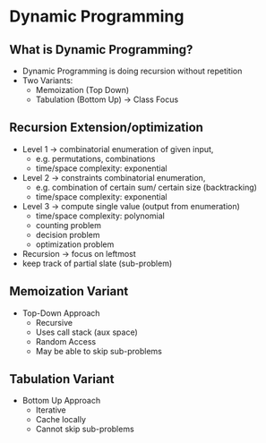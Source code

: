 # Dynamic Programming

## What is Dynamic Programming?

- Dynamic Programming is doing recursion without repetition
- Two Variants:
    - Memoization (Top Down)
    - Tabulation (Bottom Up) -> Class Focus

## Recursion Extension/optimization

- Level 1 -> combinatorial enumeration of given input,
    - e.g. permutations, combinations
    - time/space complexity: exponential
- Level 2 -> constraints combinatorial enumeration,
    - e.g. combination of certain sum/ certain size (backtracking)
    - time/space complexity: exponential
- Level 3 -> compute single value (output from enumeration)
    - time/space complexity: polynomial
    - counting problem
    - decision problem
    - optimization problem
- Recursion -> focus on leftmost
- keep track of partial slate (sub-problem)

## Memoization Variant

- Top-Down Approach
    - Recursive
    - Uses call stack (aux space)
    - Random Access
    - May be able to skip sub-problems

## Tabulation Variant

- Bottom Up Approach
    - Iterative
    - Cache locally
    - Cannot skip sub-problems
